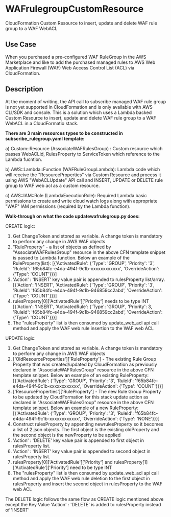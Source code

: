 # WAFrulegroupCustomResource
CloudFormation Custom Resource to insert, update and delete WAF rule group to a WAF WebACL

## Use Case

When you purchased a pre-configured WAF RuleGroup in the AWS Marketplace and like to add the purchased managed rules to AWS Web Application Firewall (WAF) Web Access Control List (ACL) via CloudFormation.

## Description

At the moment of writing, the API call to subscribe managed WAF rule group is not yet supported in CloudFormation and is only available with AWS CLI/SDK and console.  This is a solution which uses a Lambda backed Custom Resource to insert, update and delete WAF rule group to a WAF WebACL in a CloudFormatio stack.

**There are 3 main resources types to be constructed in subscribe_rulegroup.yaml template:**

a) Custom::Resource (AssociateWAFRulesGroup) : Custom resource which passes WebACLid, RulesProperty to ServiceToken which reference to the Lambda fucntion.

b) AWS::Lambda::Function (WAFRuleGroupLambda): Lambda code which will receive the "ResourceProperties" via Custom Resource and process it using AWS "WebACLUpdate" API call and INSERT, UPDATE or DELETE rule group to WAF web acl as a custom resource.

c) AWS::IAM::Role (LambdaExecutionRole): Required Lambda basic permissions to create and write cloud watch logs along with appropriate "WAF" IAM permissions (required by the Lambda function).

**Walk-through on what the code updatewafrulegroup.py does:**

CREATE logic:

1. Get ChangeToken and stored as variable.  A change token is mandatory to perform any change in AWS WAF objects
2. "RuleProperty" - a list of objects as defined by "AssociateWAFRulesGroup" resource in the above CFN template snippet is passed to Lambda function.  Below an example of the RuleProperty(list):
        [{'ActivatedRule': {'Type': 'GROUP', 'Priority': '3', 'RuleId': 'f65b84fc-e4da-494f-9c1b-xxxxxxxxxxxx', 'OverrideAction': {'Type': 'COUNT'}}}]
3. 'Action' : 'INSERT' key value pair is appended to rulesProperty list/array.
        [{'Action': 'INSERT', 'ActivatedRule': {'Type': 'GROUP', 'Priority': '3', 'RuleId': 'f65b84fc-e4da-494f-9c1b-946859cc2abd', 'OverrideAction': {'Type': 'COUNT'}}}]
4. rulesProperty[0]['ActivatedRule']['Priority'] needs to be type INT
        [{'Action': 'INSERT', 'ActivatedRule': {'Type': 'GROUP', 'Priority': 3, 'RuleId': 'f65b84fc-e4da-494f-9c1b-946859cc2abd', 'OverrideAction': {'Type': 'COUNT'}}}]
5. The "rulesProperty" list is then consumed by update_web_acl api call method and apply the WAF web rule insertion to the WAF web ACL

UPDATE logic:

1. Get ChangeToken and stored as variable.  A change token is mandatory to perform any change in AWS WAF objects
2. ['OldResourceProperties']['RuleProperty'] - The existing Rule Group Property that was created/updated by CloudFormation as previously declared in "AssociateWAFRulesGroup" resource in the above CFN template snippet.  Below an example of an existing RuleProperty:
        [{'ActivatedRule': {'Type': 'GROUP', 'Priority': '3', 'RuleId': 'f65b84fc-e4da-494f-9c1b-xxxxxxxxxxxx', 'OverrideAction': {'Type': 'COUNT'}}}]
3. ['ResourceProperties']['RuleProperty'] - The new Rule Group Property to be updated by CloudFormation for this stack update action as declared in "AssociateWAFRulesGroup" resource in the above CFN template snippet.  Below an example of a new RuleProperty:
        [{'ActivatedRule': {'Type': 'GROUP', 'Priority': '3', 'RuleId': 'f65b84fc-e4da-494f-9c1b-xxxxxxxxxxxx', 'OverrideAction': {'Type': 'NONE'}}}]
4. Construct rulesProperty by appending newrulesProperty so it becomes a list of 2 json objects.  The first object is the existing oldProperty and the second object is the newProperty to be applied
5. 'Action' : 'DELETE' key value pair is appended to first object in rulesProperty list.
6. 'Action' : 'INSERT' key value pair is appended to second object in rulesProperty list.
7. rulesProperty[0]['ActivatedRule']['Priority'] and rulesProperty[1]['ActivatedRule']['Priority'] need to be type INT
8. The "rulesProperty" list is then consumed by update_web_acl api call method and apply the WAF web rule deletion to the first object in rulesProperty and insert the second object in rulesProperty to the WAF web ACL

The DELETE logic follows the same flow as CREATE logic mentioned above except the Key Value 'Action' : 'DELETE' is added to rulesProperty instead of 'INSERT'
